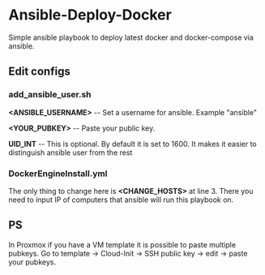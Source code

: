 # Ansible-Deploy-Docker
Simple ansible playbook to deploy latest docker and docker-compose via ansible.

## Edit configs

### add_ansible_user.sh

__<ANSIBLE_USERNAME>__ -- Set a username for ansible. Example "ansible"

__<YOUR_PUBKEY>__ -- Paste your public key.

__UID_INT__ -- This is optional. By default it is set to 1600. It makes it easier to distinguish ansible user from the rest 

### DockerEngineInstall.yml

The only thing to change here is __<CHANGE_HOSTS>__ at line 3. There you need to input IP of computers that ansible will run this playbook on.

## PS

In Proxmox if you have a VM template it is possible to paste multiple pubkeys. Go to template -> Cloud-Init -> SSH public key -> edit -> paste your pubkeys.
